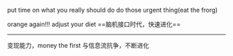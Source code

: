 put time on what you really should do
do those urgent thing(eat the frorg)

orange again!!!
adjust your diet
==脑机接口时代，快速进化==
*********
变现能力，money the first
与信息流抗争，不断进化